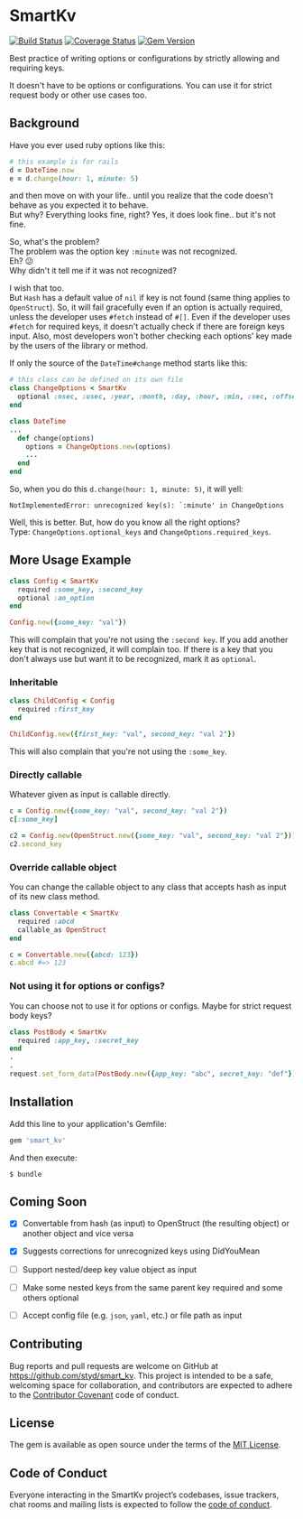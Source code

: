 # SmartKv

[![Build Status](https://travis-ci.org/styd/smart_kv.svg?branch=master)](https://travis-ci.org/styd/smart_kv)
[![Coverage Status](https://coveralls.io/repos/github/styd/smart_kv/badge.svg?branch=master)](https://coveralls.io/github/styd/smart_kv?branch=master)
[![Gem Version](https://badge.fury.io/rb/smart_kv.svg)](https://rubygems.org/gems/smart_kv)

Best practice of writing options or configurations by strictly allowing and requiring keys.

It doesn't have to be options or configurations.
You can use it for strict request body or other use cases too.

## Background

Have you ever used ruby options like this:

```ruby
# this example is for rails
d = DateTime.now
e = d.change(hour: 1, minute: 5)
```

and then move on with your life.. until you realize that the code doesn't behave as you expected it to behave.  
But why? Everything looks fine, right? Yes, it does look fine.. but it's not fine.  

So, what's the problem?  
The problem was the option key `:minute` was not recognized.  
Eh? :confused:  
Why didn't it tell me if it was not recognized?  

I wish that too.  
But `Hash` has a default value of `nil` if key is not found (same thing applies to `OpenStruct`). 
So, it will fail gracefully even if an option is actually required, unless the developer uses `#fetch` instead of `#[]`.
Even if the developer uses `#fetch` for required keys, it doesn't actually check if there are foreign keys input.
Also, most developers won't bother checking each options' key made by the users of the library or method.

If only the source of the `DateTime#change` method starts like this:

```ruby
# this class can be defined on its own file
class ChangeOptions < SmartKv
  optional :nsec, :usec, :year, :month, :day, :hour, :min, :sec, :offset, :start
end

class DateTime
...
  def change(options)
    options = ChangeOptions.new(options)
    ...
  end
end
```

So, when you do this `d.change(hour: 1, minute: 5)`, it will yell:

```
NotImplementedError: unrecognized key(s): `:minute' in ChangeOptions
```

Well, this is better. But, how do you know all the right options?  
Type: `ChangeOptions.optional_keys` and `ChangeOptions.required_keys`.


## More Usage Example

```ruby
class Config < SmartKv
  required :some_key, :second_key
  optional :an_option
end

Config.new({some_key: "val"})
```

This will complain that you're not using the `:second key`.
If you add another key that is not recognized, it will complain too.
If there is a key that you don't always use but want it to be recognized, mark it as `optional`.


### Inheritable

```ruby
class ChildConfig < Config
  required :first_key
end

ChildConfig.new({first_key: "val", second_key: "val 2"})
```

This will also complain that you're not using the `:some_key`.


### Directly callable

Whatever given as input is callable directly.

```ruby
c = Config.new({some_key: "val", second_key: "val 2"})
c[:some_key]

c2 = Config.new(OpenStruct.new({some_key: "val", second_key: "val 2"}))
c2.second_key
```


### Override callable object

You can change the callable object to any class that accepts hash as input of its new class method.

```ruby
class Convertable < SmartKv
  required :abcd
  callable_as OpenStruct
end

c = Convertable.new({abcd: 123})
c.abcd #=> 123
```


### Not using it for options or configs?

You can choose not to use it for options or configs. Maybe for strict request body keys?

```ruby
class PostBody < SmartKv
  required :app_key, :secret_key
end
.
.
request.set_form_data(PostBody.new({app_key: "abc", secret_key: "def"}))
```


## Installation

Add this line to your application's Gemfile:

```ruby
gem 'smart_kv'
```

And then execute:

    $ bundle


## Coming Soon

- [X] Convertable from hash (as input) to OpenStruct (the resulting object) or another object and vice versa
- [X] Suggests corrections for unrecognized keys using DidYouMean
- [ ] Support nested/deep key value object as input
- [ ] Make some nested keys from the same parent key required and some others optional
- [ ] Accept config file (e.g. `json`, `yaml`, etc.) or file path as input


## Contributing

Bug reports and pull requests are welcome on GitHub at https://github.com/styd/smart_kv. This project is intended to be a safe, welcoming space for collaboration, and contributors are expected to adhere to the [Contributor Covenant](http://contributor-covenant.org) code of conduct.


## License

The gem is available as open source under the terms of the [MIT License](https://opensource.org/licenses/MIT).


## Code of Conduct

Everyone interacting in the SmartKv project’s codebases, issue trackers, chat rooms and mailing lists is expected to follow the [code of conduct](https://github.com/styd/smart_kv/blob/master/CODE_OF_CONDUCT.md).
